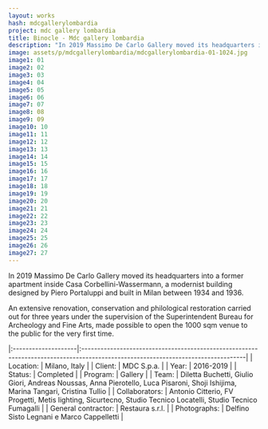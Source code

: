 ```yaml
---
layout: works
hash: mdcgallerylombardia
project: mdc gallery lombardia
title: Binocle - Mdc gallery lombardia
description: "In 2019 Massimo De Carlo Gallery moved its headquarters into a former apartment inside Casa Corbellini-Wassermann, a modernist building by Piero Portaluppi."
image: assets/p/mdcgallerylombardia/mdcgallerylombardia-01-1024.jpg
image1: 01
image2: 02
image3: 03
image4: 04
image5: 05
image6: 06
image7: 07
image8: 08
image9: 09
image10: 10
image11: 11
image12: 12
image13: 13
image14: 14
image15: 15
image16: 16
image17: 17
image18: 18
image19: 19
image20: 20
image21: 21
image22: 22
image23: 23
image24: 24
image25: 25
image26: 26
image27: 27
---
```


In 2019 Massimo De Carlo Gallery moved its headquarters into a former apartment inside Casa Corbellini-Wassermann, a modernist building designed by Piero Portaluppi and built in Milan between 1934 and 1936.

An extensive renovation, conservation and philological restoration carried out for three years under the supervision of the Superintendent Bureau for Archeology and Fine Arts, made possible to open the 1000 sqm venue to the public for the very first time.

|:--------------------|:---------------------------------------------------------------------------------------------------------------------------------|
| Location:           | Milano, Italy                                                                                                                    |
| Client:             | MDC S.p.a.                                                                                                                       |
| Year:               | 2016-2019                                                                                                                        |
| Status:             | Completed                                                                                                                        |
| Program:            | Gallery                                                                                                                          |
| Team:               | Diletta Buchetti, Giulio Giori, Andreas Noussas, Anna Pierotello, Luca Pisaroni, Shoji Ishijima, Marina Tangari, Cristina Tullio |
| Collaborators:      | Antonio Citterio, FV Progetti, Metis lighting, Sicurtecno, Studio Tecnico Locatelli, Studio Tecnico Fumagalli                    |
| General contractor: | Restaura s.r.l.                                                                                                                  |
| Photographs:        | Delfino Sisto Legnani e Marco Cappelletti                                                                                        |
